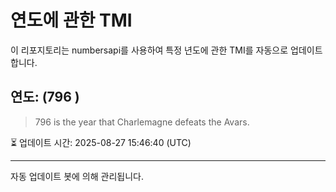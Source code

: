 
# 연도에 관한 TMI

이 리포지토리는 numbersapi를 사용하여 특정 년도에 관한 TMI를 자동으로 업데이트합니다.

## 연도: (796 )
> 796 is the year that Charlemagne defeats the Avars.

⏳ 업데이트 시간: 2025-08-27 15:46:40 (UTC)

---
자동 업데이트 봇에 의해 관리됩니다.
